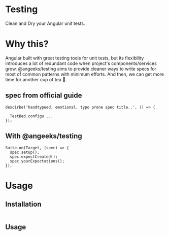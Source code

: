 # Testing

Clean and Dry your Angular unit tests.

# Why this?

Angular built with great testing tools for unit tests, but its flexibility introduces a lot of redundant code when project's components/services grow. @angeeks/testing aims to provide cleaner ways to write specs for most of common patterns with minimum efforts.
And then, we can get more time for another cup of tea :tea:.

## spec from official guide

```
descirbe('handtypeed, emotional, typo prone spec title..', () => {

  TestBed.configu ...
});
```

## With @angeeks/testing

```
Suite.on(Target, (spec) => {
  spec.setup();
  spec.expectCreated();
  spec.yourExpectations();
});
```

# Usage

## Installation

```
```

## Usage

```
```
